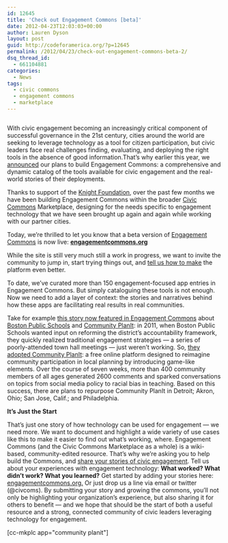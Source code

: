```yaml
---
id: 12645
title: 'Check out Engagement Commons [beta]'
date: 2012-04-23T12:03:03+00:00
author: Lauren Dyson
layout: post
guid: http://codeforamerica.org/?p=12645
permalink: /2012/04/23/check-out-engagement-commons-beta-2/
dsq_thread_id:
  - 661104881
categories:
  - News
tags:
  - civic commons
  - engagement commons
  - marketplace
---
```

<div>
  <p>
    <img class="alignleft size-medium wp-image-12646" title="Engagement Commons" src="http://codeforamerica.org/wp-content/uploads/2012/04/Screen-Shot-2012-04-20-at-10.18.14-AM1-300x137.png" alt="" />
  </p>
  
  <p>
    With civic engagement becoming an increasingly critical component of successful governance in the 21st century, cities around the world are seeking to leverage technology as a tool for citizen participation, but civic leaders face real challenges finding, evaluating, and deploying the right tools in the absence of good information.That’s why earlier this year, we <a href="http://www.knightfoundation.org/blogs/knightblog/2012/1/11/engagement-commons-new-tool-empower-civic-engagement/">announced</a> our plans to build Engagement Commons: a comprehensive and dynamic catalog of the tools available for civic engagement and the real-world stories of their deployments.
  </p>
  
  <p>
    Thanks to support of the <a href="http://www.knightfoundation.org/funding-initiatives/tech-engagement/">Knight Foundation</a>, over the past few months we have been building Engagement Commons within the broader <a href="http://civiccommons.org/">Civic Commons</a> Marketplace, designing for the needs specific to engagement technology that we have seen brought up again and again while working with our partner cities.
  </p>
  
  <p>
    Today, we’re thrilled to let you know that a beta version of <a href="http://civiccommons.org/engagement-commons">Engagement Commons</a> is now live: <strong><a href="http://engagementcommons.org" target="_blank">engagementcommons.org</a></strong>
  </p>
  
  <p>
    While the site is still very much still a work in progress, we want to invite the community to jump in, start trying things out, and <a href="https://getsatisfaction.com/civiccommons">tell us how to make</a> the platform even better.
  </p>
  
  <p>
    To date, we’ve curated more than 150 engagement-focused app entries in Engagement Commons. But simply cataloguing these tools is not enough. Now we need to add a layer of context: the stories and narratives behind how these apps are facilitating real results in real communities.
  </p>
  
  <p>
    Take for example <a href="http://civiccommons.org/boston-public-schools-uses-community-planit">this story now featured in Engagement Commons</a> about <a href="http://civiccommons.org/government-entities/boston-public-schools">Boston Public Schools</a> and <a href="http://civiccommons.org/apps/community-planit">Community PlanIt</a>: in 2011, when Boston Public Schools wanted input on reforming the district’s accountability framework, they quickly realized traditional engagement strategies — a series of poorly-attended town hall meetings — just weren’t working. So, <a href="http://civiccommons.org/interactions/boston-public-schools-deployed-community-planit">they adopted Community PlanIt</a>: a free online platform designed to reimagine community participation in local planning by introducing game-like elements. Over the course of seven weeks, more than 400 community members of all ages generated 2600 comments and sparked conversations on topics from social media policy to racial bias in teaching. Based on this success, there are plans to repurpose Community PlanIt in Detroit; Akron, Ohio; San Jose, Calif.; and Philadelphia.
  </p>
  
  <p>
    <strong>It’s Just the Start</strong>
  </p>
  
  <p>
    That’s just one story of how technology can be used for engagement — we need more. We want to document and highlight a wide variety of use cases like this to make it easier to find out what’s working, where. Engagement Commons (and the Civic Commons Marketplace as a whole) is a wiki-based, community-edited resource. That’s why we’re asking you to help build the Commons, and <a href="http://www.civiccommons.org/engagement-commons">share your stories of civic engagement</a>. Tell us about your experiences with engagement technology: <strong>What worked? What didn’t work? What you learned?</strong> Get started by adding your stories here: <a href="http://engagementcommons.org.">engagementcommons.org.</a> Or just drop us a line via email or twitter (@civcoms). By submitting your story and growing the commons, you’ll not only be highlighting your organization’s experience, but also sharing it for others to benefit — and we hope that should be the start of both a useful resource and a strong, connected community of civic leaders leveraging technology for engagement.
  </p>
  
  <div>
    <p dir="ltr">
      [cc-mkplc app="community planit"]
    </p>
  </div>
</div>